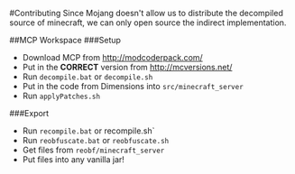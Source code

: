 #Contributing
Since Mojang doesn't allow us to distribute the decompiled source of minecraft, we can only open source the indirect implementation.

##MCP Workspace
###Setup
* Download MCP from http://modcoderpack.com/
* Put in the **CORRECT** version from http://mcversions.net/
* Run `decompile.bat` or `decompile.sh`
* Put in the code from Dimensions into `src/minecraft_server`
* Run `applyPatches.sh`

###Export
* Run `recompile.bat` or recompile.sh`
* Run `reobfuscate.bat` or `reobfuscate.sh`
* Get files from `reobf/minecraft_server`
* Put files into any vanilla jar!
